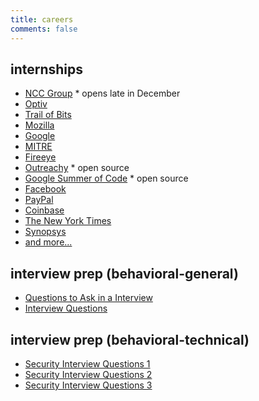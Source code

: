 ```yaml
---
title: careers
comments: false
---
```

## internships
+ [NCC Group](https://www.nccgroup.trust/us/) * opens late in December
+ [Optiv](https://www.optiv.com/join-optiv-team)
+ [Trail of Bits](https://www.trailofbits.com/)
+ [Mozilla](https://www.mozilla.org/en-US/)
+ [Google](https://careers.google.com/jobs/results/?category=DATA_CENTER_OPERATIONS&category=DEVELOPER_RELATIONS&category=HARDWARE_ENGINEERING&category=INFORMATION_TECHNOLOGY&category=MANUFACTURING_SUPPLY_CHAIN&category=NETWORK_ENGINEERING&category=PRODUCT_MANAGEMENT&category=PROGRAM_MANAGEMENT&category=SOFTWARE_ENGINEERING&category=TECHNICAL_INFRASTRUCTURE_ENGINEERING&category=TECHNICAL_SOLUTIONS&category=TECHNICAL_WRITING&category=USER_EXPERIENCE&company=Google&company=YouTube&employment_type=INTERN&jex=ENTRY_LEVEL&q=security)
+ [MITRE](https://www.mitre.org/)
+ [Fireeye](https://www.fireeye.com/)
+ [Outreachy](https://www.outreachy.org/) * open source
+ [Google Summer of Code](https://summerofcode.withgoogle.com/archive/2018/organizations/?category=security) * open source
+ [Facebook](https://www.facebook.com/careers/teams/security/)
+ [PayPal](https://paypalcareers.dejobs.org/jobs/?location=New+York%2C+NY&q=security+intern)
+ [Coinbase](https://www.coinbase.com/careers)
+ [The New York Times](https://nytimes.wd5.myworkdayjobs.com/en-US/Intern-Biz/job/New-York-NY/Information-Security-Intern_REQ-004544)
+ [Synopsys](https://www.synopsys.com/company/synopsys-careers/Internships.html)
+ [and more...](https://www.reddit.com/r/netsec/comments/9l3lod/rnetsecs_q4_2018_information_security_hiring/)

## interview prep (behavioral-general)
+ [Questions to Ask in a Interview](https://www.themuse.com/advice/51-interview-questions-you-should-be-asking?ref=job-recommendation-2)
+ [Interview Questions](https://www.prospects.ac.uk/careers-advice/interview-tips/interview-questions)

## interview prep (behavioral-technical)
+ [Security Interview Questions 1](https://www.greycampus.com/blog/information-security/top-cyber-security-interview-questions?fbclid=IwAR1cy7Vuk6r5CW3dmWw38ICvlkgCdeN6yxfOqM63_eLEavAJWfl0A-DMQ3E)
+ [Security Interview Questions 2](https://resources.infosecinstitute.com/top-50-information-security-interview-questions/#gref)
+ [Security Interview Questions 3](https://danielmiessler.com/study/infosec_interview_questions/)
